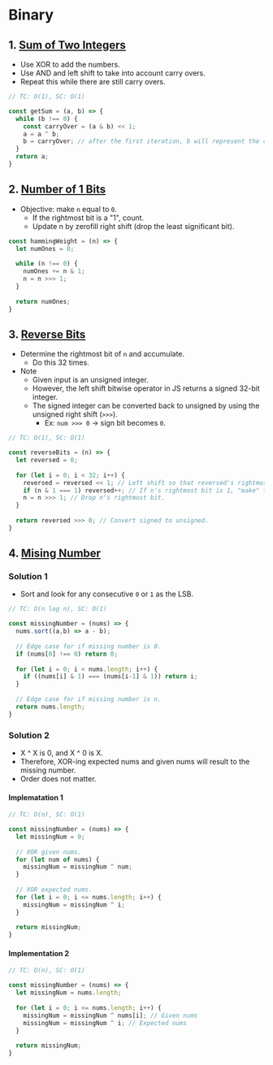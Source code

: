 # Binary

## 1. [Sum of Two Integers](https://leetcode.com/problems/sum-of-two-integers/)
- Use XOR to add the numbers.
- Use AND and left shift to take into account carry overs.
- Repeat this while there are still carry overs.
```js
// TC: O(1), SC: O(1)

const getSum = (a, b) => {
  while (b !== 0) {
    const carryOver = (a & b) << 1;
    a = a ^ b;
    b = carryOver; // after the first iteration, b will represent the carry over.
  }
  return a;
}
```

## 2. [Number of 1 Bits](https://leetcode.com/problems/number-of-1-bits/)
- Objective: make `n` equal to `0`.
  - If the rightmost bit is a "1", count.
  - Update n by zerofill right shift (drop the least significant bit).
```js
const hammingWeight = (n) => {
  let numOnes = 0;
  
  while (n !== 0) {
    numOnes += n & 1;
    n = n >>> 1;
  }
  
  return numOnes;
}
```

## 3. [Reverse Bits](https://leetcode.com/problems/reverse-bits/)
- Determine the rightmost bit of `n` and accumulate.
  - Do this 32 times.
- Note
  - Given input is an unsigned integer.
  - However, the left shift bitwise operator in JS returns a signed 32-bit integer.
  - The signed integer can be converted back to unsigned by using the unsigned right shift (`>>>`).
    - Ex: `num >>> 0` &rarr; sign bit becomes `0`.
```js
// TC: O(1), SC: O(1)

const reverseBits = (n) => {
  let reversed = 0;
  
  for (let i = 0; i < 32; i++) {
    reversed = reversed << 1; // Left shift so that reversed's rightmost bit is 0.
    if (n & 1 === 1) reversed++; // If n's rightmost bit is 1, "make" the reversed's rightmost bit 1 as well.
    n = n >>> 1; // Drop n's rightmost bit.
  }
  
  return reversed >>> 0; // Convert signed to unsigned.
}
```

## 4. [Mising Number](https://leetcode.com/problems/missing-number/)
### Solution 1
- Sort and look for any consecutive `0` or `1` as the LSB.
```js
// TC: O(n log n), SC: O(1)

const missingNumber = (nums) => {
  nums.sort((a,b) => a - b);
  
  // Edge case for if missing number is 0.
  if (nums[0] !== 0) return 0;
  
  for (let i = 0; i < nums.length; i++) {
    if ((nums[i] & 1) === (nums[i-1] & 1)) return i;
  }
  
  // Edge case for if missing number is n.
  return nums.length;
}
```
### Solution 2
- X ^ X is 0, and X ^ 0 is X.
- Therefore, XOR-ing expected nums and given nums will result to the missing number.
- Order does not matter.
#### Implematation 1
```js
// TC: O(n), SC: O(1)

const missingNumber = (nums) => {
  let missingNum = 0;
  
  // XOR given nums.
  for (let num of nums) {
    missingNum = missingNum ^ num;
  }
  
  // XOR expected nums.
  for (let i = 0; i <= nums.length; i++) {
    missingNum = missingNum ^ i;
  }
  
  return missingNum;
}
```
#### Implementation 2
```js
// TC: O(n), SC: O(1)

const missingNumber = (nums) => {
  let missingNum = nums.length;
  
  for (let i = 0; i <= nums.length; i++) {
    missingNum = missingNum ^ nums[i]; // Given nums
    missingNum = missingNum ^ i; // Expected nums
  }
  
  return missingNum;
}
```
